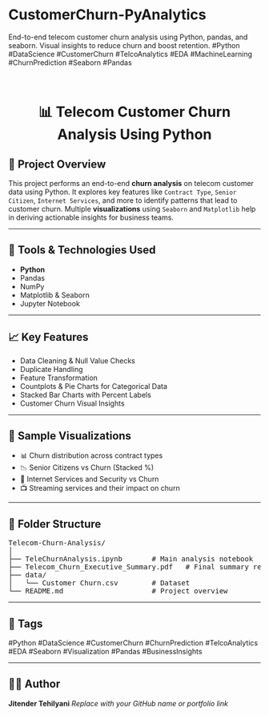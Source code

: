 # CustomerChurn-PyAnalytics
End-to-end telecom customer churn analysis using Python, pandas, and seaborn. Visual insights to reduce churn and boost retention. #Python #DataScience #CustomerChurn #TelcoAnalytics #EDA #MachineLearning #ChurnPrediction #Seaborn #Pandas

<br>
<h1 align="center">📊 Telecom Customer Churn Analysis Using Python</h1>

<h2>📌 Project Overview</h2>

<p>
This project performs an end-to-end <strong>churn analysis</strong> on telecom customer data using Python. It explores key features like <code>Contract Type</code>, <code>Senior Citizen</code>, <code>Internet Services</code>, and more to identify patterns that lead to customer churn. Multiple <strong>visualizations</strong> using <code>Seaborn</code> and <code>Matplotlib</code> help in deriving actionable insights for business teams.
</p>

---

<h2>🧰 Tools & Technologies Used</h2>

<ul>
  <li><strong>Python</strong></li>
  <li>Pandas</li>
  <li>NumPy</li>
  <li>Matplotlib & Seaborn</li>
  <li>Jupyter Notebook</li>
</ul>

---

<h2>📈 Key Features</h2>

<ul>
  <li>Data Cleaning & Null Value Checks</li>
  <li>Duplicate Handling</li>
  <li>Feature Transformation</li>
  <li>Countplots & Pie Charts for Categorical Data</li>
  <li>Stacked Bar Charts with Percent Labels</li>
  <li>Customer Churn Visual Insights</li>
</ul>

---

<h2>📸 Sample Visualizations</h2>

<ul>
  <li>📊 Churn distribution across contract types</li>
  <li>📉 Senior Citizens vs Churn (Stacked %)</li>
  <li>📶 Internet Services and Security vs Churn</li>
  <li>📺 Streaming services and their impact on churn</li>
</ul>

---

<h2>📂 Folder Structure</h2>

<pre>
Telecom-Churn-Analysis/
│
├── TeleChurnAnalysis.ipynb       # Main analysis notebook
├── Telecom_Churn_Executive_Summary.pdf   # Final summary report
├── data/
│   └── Customer Churn.csv        # Dataset
└── README.md                     # Project overview
</pre>

---

<h2>🔖 Tags</h2>

<p>
#Python #DataScience #CustomerChurn #ChurnPrediction #TelcoAnalytics #EDA #Seaborn #Visualization #Pandas #BusinessInsights
</p>

---

<h2>👨‍💻 Author</h2>

<p>
<b>Jitender Tehilyani</b>  
<i>Replace with your GitHub name or portfolio link</i>
</p>

